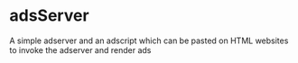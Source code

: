 # adsServer
A simple adserver and an adscript which can be pasted on HTML websites to invoke the adserver and render ads
